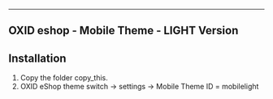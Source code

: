 --------------------------
OXID eshop - Mobile Theme - LIGHT Version
--------------------------

Installation
------------
1. Copy the folder copy_this.
2. OXID eShop theme switch -> settings -> Mobile Theme ID = mobilelight